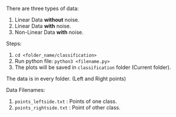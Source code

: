There are three types of data:

1. Linear Data **without** noise.
2. Linear Data **with** noise.
3. Non-Linear Data **with** noise.

Steps:

1. `cd <folder_name/classification>`
2. Run python file: `python3 <filename.py>`
3. The plots will be saved in `classification` folder (Current folder).

The data is in every folder. (Left and Right points)

Data Filenames:

1. `points_leftside.txt` : Points of one class.
2. `points_rightside.txt` : Point of other class.

